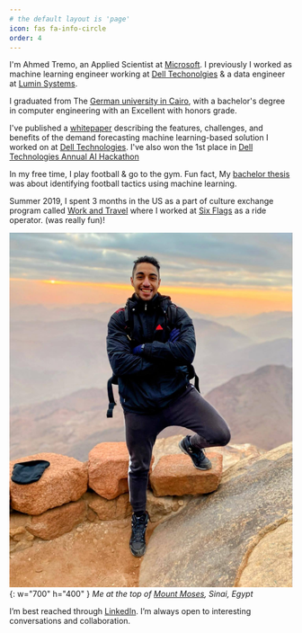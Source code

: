 ```yaml
---
# the default layout is 'page'
icon: fas fa-info-circle
order: 4
---
```


I'm Ahmed Tremo, an Applied Scientist at [Microsoft](www.microsoft.com). I previously I worked as machine learning engineer working at [Dell Techonolgies](https://www.dell.com/) & a data engineer at [Lumin Systems](http://excelsystems-eg.com/).

I graduated from The [German university in Cairo](https://www.guc.edu.eg/), with a bachelor's degree in computer engineering with an Excellent with honors grade.

I've published a [whitepaper](https://infohub.delltechnologies.com/t/demand-forecasting-a-machine-learning-based-solution-to-forecast-demand-signals-for-dell-services/) describing the features, challenges, and benefits of the demand forecasting machine 
learning-based solution I worked on at [Dell Technologies](https://www.dell.com/). I've also won the 1st place in [Dell Technologies Annual AI Hackathon](https://hacktrick.io/)

In my free time, I play football & go to the gym. Fun fact, My [bachelor thesis](https://github.com/AhmedTremo/FootballTactics) was about identifying football tactics using machine learning.

Summer 2019, I spent 3 months in the US as a part of culture exchange program called [Work and Travel](https://en.wikipedia.org/wiki/Work_and_Travel_USA) where I worked at [Six Flags](https://www.sixflags.com/greatescape) as a ride operator. (was really fun)!

![tremo-mountain](/assets/img/personal/tremo-mountain.jpg){: w="700" h="400" }
_Me at the top of [Mount Moses](https://en.wikipedia.org/wiki/Mount_Sinai), Sinai, Egypt_


I’m best reached through [LinkedIn](https://www.linkedin.com/in/ahmedtremo/). I’m always open to interesting conversations and collaboration.
